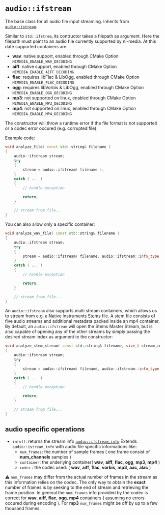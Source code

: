 # `audio::ifstream`

The base class for all audio file input streaming. Inherits from [`audio::istream`](istream.md).

Similar to `std::ifstrem`, its contructor takes a filepath as argument. Here the filepath must point to an audio file currently supported by ni-media. At this date supported containers are:
 - **wav**: native support, enabled through CMake Option `NIMEDIA_ENABLE_WAV_DECODING`
 - **aiff**: native support, enabled through CMake Option `NIMEDIA_ENABLE_AIFF_DECODING`
 - **flac**: requires libFlac & LibOgg, enabled through CMake Option `NIMEDIA_ENABLE_FLAC_DECODING`
 - **ogg**: requires libVorbis & LibOgg, enabled through CMake Option `NIMEDIA_ENABLE_OGG_DECODING`
 - **mp3**: not supported on linux, enabled through CMake Option `NIMEDIA_ENABLE_MP3_DECODING`
 - **mp4**: not supported on linux, enabled through CMake Option `NIMEDIA_ENABLE_MP4_DECODING`

The constructor will throw a runtime error if the file format is not supported or a codec error occured (e.g. corrupted file).

Example code:

```cpp
void analyze_file( const std::string& filename )
{
    audio::ifstream stream;
    try
    {
        stream = audio::ifstream( filename );
    }
    catch ( ... )
    {
        // handle exception

        return;
    }

    // stream from file...
}
```

You can also allow only a specific container:

```cpp
void analyze_wav_file( const std::string& filename )
{
    audio::ifstream stream;
    try
    {
        stream = audio::ifstream( filename, audio::ifstream::info_type::container_type::wav );
    }
    catch ( ... )
    {
        // handle exception

        return;
    }

    // stream from file...
}
```

An `audio::ifstream` also supports multi stream containers, which allows us to stream from e.g. a Native Instruments [Stems](https://www.native-instruments.com/en/specials/stems/) file. A stem file consists of five audio streams and additional metadata packed inside an mp4 container.
By default, an `audio::ifstream` will open the Stems Master Stream, but is also capable of opening any of the other streams by simply passing the desired stream index as argument to the constructor:

```cpp
void analyze_stem_stream( const std::string& filename, size_t stream_index )
{
    audio::ifstream stream;
    try
    {
        stream = audio::ifstream( filename, audio::ifstream::info_type::container_type::mp4, stream_index );
    }
    catch ( ... )
    {
        // handle exception

        return;
    }

    // stream from file...
}
```

## audio specific operations

- `info()`: returns the stream info [`audio::ifstream_info`](../inc/ni/media/audio/ifstream_info.h)
  Extends `audio::istream_info` with audio file specific informations like:
     + `num_frames`: the number of sample frames ( one frame consist of **num_channels** samples )
     + `container`: the underlying container( **wav**, **aiff**, **flac**, **ogg**, **mp3**, **mp4** )
     + `codec` : the codec used: (  **wav**, **aiff**, **flac**, **vorbis**, **mp3**, **aac**, **alac** )

⚠️ `num_frames` may differ from the actual number of frames in the stream as this information relies on the codec. 
The only way to obtain the **exact** number of frames is by seeking to the end of stream and retrieving the frame position. 
In general the `num_frames` info provided by the codec is correct for **wav**, **aiff**, **flac**, **ogg**, **mp4** containers ( assuming no errors occured during encoding ). For **mp3** `num_frames` might be off by up to a few thousand frames. 
